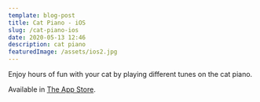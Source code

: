 ```yaml
---
template: blog-post
title: Cat Piano - iOS
slug: /cat-piano-ios
date: 2020-05-13 12:46
description: cat piano
featuredImage: /assets/ios2.jpg
---
```

Enjoy hours of fun with your cat by playing different tunes on the cat piano.

Available in [The App Store](http://itunes.apple.com/us/app/cat-and-kitten-piano-free/id563656322?mt=8).